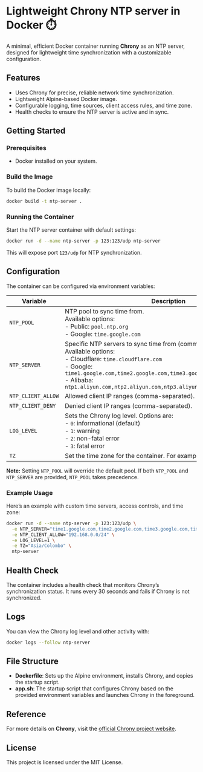 # Lightweight Chrony NTP server in Docker ⏱️

A minimal, efficient Docker container running **Chrony** as an NTP server, designed for lightweight time synchronization with a customizable configuration.

## Features

- Uses Chrony for precise, reliable network time synchronization.
- Lightweight Alpine-based Docker image.
- Configurable logging, time sources, client access rules, and time zone.
- Health checks to ensure the NTP server is active and in sync.

## Getting Started

### Prerequisites

- Docker installed on your system.

### Build the Image

To build the Docker image locally:

```bash
docker build -t ntp-server .
```

### Running the Container

Start the NTP server container with default settings:

```bash
docker run -d --name ntp-server -p 123:123/udp ntp-server
```

This will expose port `123/udp` for NTP synchronization.

## Configuration

The container can be configured via environment variables:

| Variable           | Description                                                     | Default             |
|--------------------|-----------------------------------------------------------------|---------------------|
| `NTP_POOL`         | NTP pool to sync time from.<br>Available options:<br>- Public: `pool.ntp.org`<br>- Google: `time.google.com` | `pool.ntp.org`      |
| `NTP_SERVER`       | Specific NTP servers to sync time from (comma-separated).<br>Available options:<br>- Cloudflare: `time.cloudflare.com`<br>- Google: `time1.google.com,time2.google.com,time3.google.com,time4.google.com`<br>- Alibaba: `ntp1.aliyun.com,ntp2.aliyun.com,ntp3.aliyun.com,ntp4.aliyun.com` | -                   |
| `NTP_CLIENT_ALLOW` | Allowed client IP ranges (comma-separated).                     | `allow all`         |
| `NTP_CLIENT_DENY`  | Denied client IP ranges (comma-separated).                      | None                |
| `LOG_LEVEL`        | Sets the Chrony log level. Options are:<br>  - `0`: informational (default)<br>  - `1`: warning<br>  - `2`: non-fatal error<br>  - `3`: fatal error | `0` (informational) |
| `TZ`               | Set the time zone for the container. For example: `Asia/Colombo`. | UTC                 |

**Note:** Setting `NTP_POOL` will override the default pool. If both `NTP_POOL` and `NTP_SERVER` are provided, `NTP_POOL` takes precedence.

### Example Usage

Here’s an example with custom time servers, access controls, and time zone:

```bash
docker run -d --name ntp-server -p 123:123/udp \
  -e NTP_SERVER="time1.google.com,time2.google.com,time3.google.com,time4.google.com" \
  -e NTP_CLIENT_ALLOW="192.168.0.0/24" \
  -e LOG_LEVEL=1 \
  -e TZ="Asia/Colombo" \
  ntp-server
```

## Health Check

The container includes a health check that monitors Chrony’s synchronization status. It runs every 30 seconds and fails if Chrony is not synchronized.

## Logs

You can view the Chrony log level and other activity with:

```bash
docker logs --follow ntp-server
```

## File Structure

- **Dockerfile**: Sets up the Alpine environment, installs Chrony, and copies the startup script.
- **app.sh**: The startup script that configures Chrony based on the provided environment variables and launches Chrony in the foreground.

## Reference

For more details on **Chrony**, visit the [official Chrony project website](https://chrony-project.org/).

## License

This project is licensed under the MIT License.
